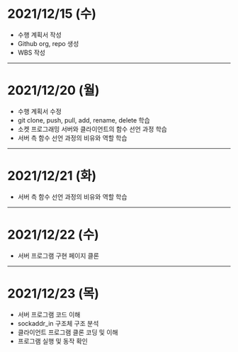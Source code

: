 # 2021/12/15 (수)

- 수행 계획서 작성
- Github org, repo 생성
- WBS 작성

---

# 2021/12/20 (월)

- 수행 계획서 수정
- git clone, push, pull, add, rename, delete 학습
- 소켓 프로그래밍 서버와 클라이언트의 함수 선언 과정 학습
- 서버 측 함수 선언 과정의 비유와 역할 학습

---

# 2021/12/21 (화)

- 서버 측 함수 선언 과정의 비유와 역할 학습 

---

# 2021/12/22 (수)

- 서버 프로그램 구현 페이지 클론

---

# 2021/12/23 (목)

- 서버 프로그램 코드 이해
- sockaddr_in 구조체 구조 분석
- 클라이언트 프로그램 클론 코딩 및 이해
- 프로그램 실행 및 동작 확인
